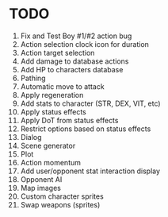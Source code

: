 <h1>TODO</h1>
<ol>
	<li>Fix and Test Boy #1/#2 action bug</li>
	<li>Action selection clock icon for duration</li>
	<li>Action target selection</li>
	<li>Add damage to database actions</li>
	<li>Add HP to characters database</li>
	<li>Pathing</li>
	<li>Automatic move to attack</li>
	<li>Apply regeneration</li>
	<li>Add stats to character (STR, DEX, VIT, etc)</li>
	<li>Apply status effects</li>
	<li>Apply DoT from status effects</li>
	<li>Restrict options based on status effects</li>
	<li>Dialog</li>
	<li>Scene generator</li>
	<li>Plot</li>
	<li>Action momentum</li>
	<li>Add user/opponent stat interaction display</li>
	<li>Opponent AI</li>
	<li>Map images</li>
	<li>Custom character sprites</li>
	<li>Swap weapons (sprites)</li>
<ul>